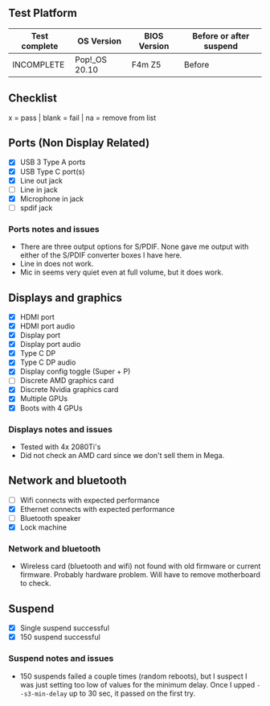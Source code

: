 ## Test Platform

| Test complete | OS Version     | BIOS Version | Before or after suspend |
| ------------- | -------------- | ------------ | ----------------------- |
| INCOMPLETE    | Pop!\_OS 20.10 | F4m Z5       | Before                  |

## Checklist
x = pass | blank = fail | na = remove from list

## Ports (Non Display Related)

- [x] USB 3 Type A ports
- [x] USB Type C port(s)
- [x] Line out jack
- [ ] Line in jack
- [x] Microphone in jack
- [ ] spdif jack

### Ports notes and issues

- There are three output options for S/PDIF. None gave me output with either of the S/PDIF converter boxes I have here.
- Line in does not work.
- Mic in seems very quiet even at full volume, but it does work.

## Displays and graphics

- [x] HDMI port
- [x] HDMI port audio
- [x] Display port
- [x] Display port audio
- [x] Type C DP
- [x] Type C DP audio
- [x] Display config toggle (Super + P)
- [ ] Discrete AMD graphics card
- [x] Discrete Nvidia graphics card
- [x] Multiple GPUs
- [x] Boots with 4 GPUs

### Displays notes and issues

- Tested with 4x 2080Ti's
- Did not check an AMD card since we don't sell them in Mega. 

## Network and bluetooth

- [ ] Wifi connects with expected performance
- [x] Ethernet connects with expected performance
- [ ] Bluetooth speaker
- [x] Lock machine

### Network and bluetooth

- Wireless card (bluetooth and wifi) not found with old firmware or current firmware. Probably hardware problem. Will have to remove motherboard to check.

## Suspend

- [x] Single suspend successful
- [x] 150 suspend successful

### Suspend notes and issues

- 150 suspends failed a couple times (random reboots), but I suspect I was just setting too low of values for the minimum delay. Once I upped `--s3-min-delay` up to 30 sec, it passed on the first try.


